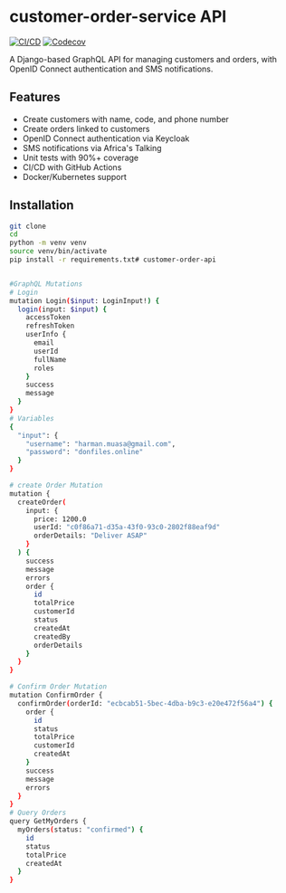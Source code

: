 # customer-order-service API

[![CI/CD](https://github.com/Muasa-harman/customer-order-service/actions/workflows/ci-cd.yml/badge.svg)](https://github.com/Muasa-harman/customer-order-service/actions)
[![Codecov](https://codecov.io/gh/yourusername/customer-order-service/branch/main/graph/badge.svg)](https://codecov.io/gh/yourusername/ecommerce-api)

A Django-based GraphQL API for managing customers and orders, with OpenID Connect authentication and SMS notifications.

## Features
- Create customers with name, code, and phone number
- Create orders linked to customers
- OpenID Connect authentication via Keycloak
- SMS notifications via Africa's Talking
- Unit tests with 90%+ coverage
- CI/CD with GitHub Actions
- Docker/Kubernetes support

## Installation
```bash
git clone 
cd 
python -m venv venv
source venv/bin/activate
pip install -r requirements.txt# customer-order-api


#GraphQL Mutations
# Login
mutation Login($input: LoginInput!) {
  login(input: $input) {
    accessToken   
    refreshToken  
    userInfo {    
      email
      userId
      fullName
      roles
    }
    success
    message
  }
}
# Variables
{
  "input": {
    "username": "harman.muasa@gmail.com",
    "password": "donfiles.online"
  }
}

# create Order Mutation
mutation {
  createOrder(
    input: {
      price: 1200.0
      userId: "c0f86a71-d35a-43f0-93c0-2802f88eaf9d"
      orderDetails: "Deliver ASAP"
    }
  ) {
    success
    message
    errors
    order {
      id
      totalPrice
      customerId
      status
      createdAt
      createdBy
      orderDetails
    }
  }
}

# Confirm Order Mutation
mutation ConfirmOrder {
  confirmOrder(orderId: "ecbcab51-5bec-4dba-b9c3-e20e472f56a4") {
    order {
      id
      status
      totalPrice
      customerId
      createdAt
    }
    success
    message
    errors
  }
}
# Query Orders
query GetMyOrders {
  myOrders(status: "confirmed") {
    id
    status
    totalPrice
    createdAt
  }
}
